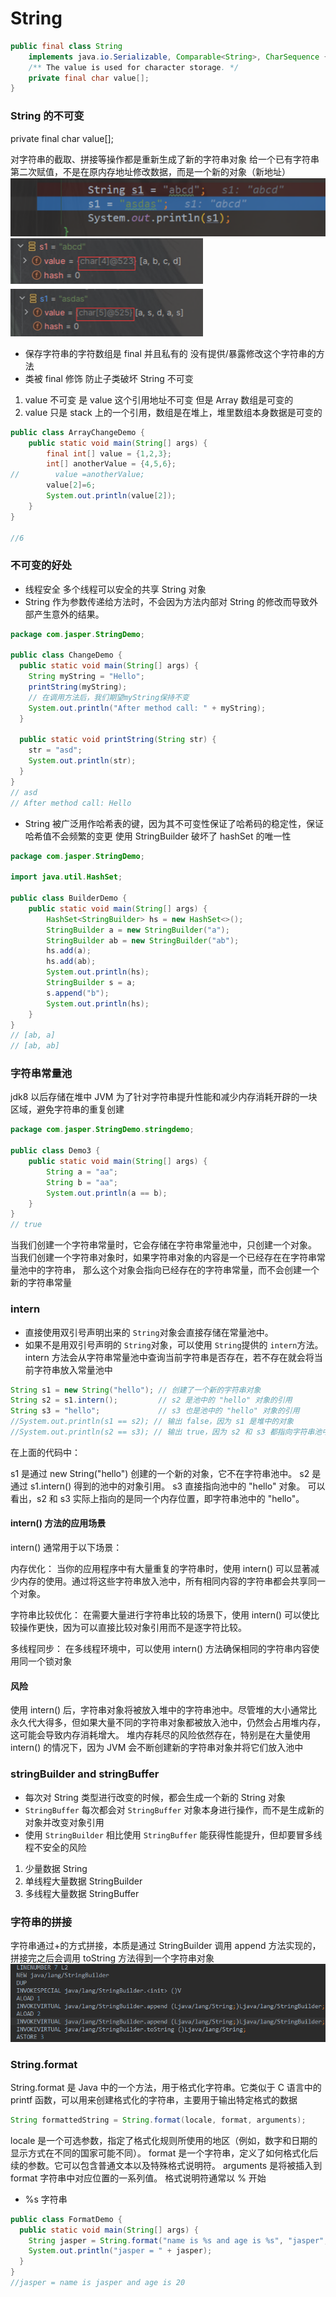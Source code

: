 # String

```java
public final class String
    implements java.io.Serializable, Comparable<String>, CharSequence {
    /** The value is used for character storage. */
    private final char value[];
}
```

### String 的不可变

private final char value[];

对字符串的截取、拼接等操作都是重新生成了新的字符串对象
给一个已有字符串第二次赋值，不是在原内存地址修改数据，而是一个新的对象（新地址）
![](../assets/04String.png)
![](../assets/05String.png)

- 保存字符串的字符数组是 final 并且私有的 没有提供/暴露修改这个字符串的方法
- 类被 final 修饰 防止子类破坏 String 不可变

1. value 不可变 是 value 这个引用地址不可变 但是 Array 数组是可变的
2. value 只是 stack 上的一个引用，数组是在堆上，堆里数组本身数据是可变的

```java
public class ArrayChangeDemo {
    public static void main(String[] args) {
        final int[] value = {1,2,3};
        int[] anotherValue = {4,5,6};
//        value =anotherValue;
        value[2]=6;
        System.out.println(value[2]);
    }
}

//6
```

### 不可变的好处

- 线程安全 多个线程可以安全的共享 String 对象
- String 作为参数传递给方法时，不会因为方法内部对 String 的修改而导致外部产生意外的结果。

```java
package com.jasper.StringDemo;

public class ChangeDemo {
  public static void main(String[] args) {
    String myString = "Hello";
    printString(myString);
    // 在调用方法后，我们期望myString保持不变
    System.out.println("After method call: " + myString);
  }

  public static void printString(String str) {
    str = "asd";
    System.out.println(str);
  }
}
// asd
// After method call: Hello
```

- String 被广泛用作哈希表的键，因为其不可变性保证了哈希码的稳定性，保证哈希值不会频繁的变更
  使用 StringBuilder 破坏了 hashSet 的唯一性

```java
package com.jasper.StringDemo;

import java.util.HashSet;

public class BuilderDemo {
    public static void main(String[] args) {
        HashSet<StringBuilder> hs = new HashSet<>();
        StringBuilder a = new StringBuilder("a");
        StringBuilder ab = new StringBuilder("ab");
        hs.add(a);
        hs.add(ab);
        System.out.println(hs);
        StringBuilder s = a;
        s.append("b");
        System.out.println(hs);
    }
}
// [ab, a]
// [ab, ab]
```

### 字符串常量池

jdk8 以后存储在堆中
JVM 为了针对字符串提升性能和减少内存消耗开辟的一块区域，避免字符串的重复创建

```java
package com.jasper.StringDemo.stringdemo;

public class Demo3 {
    public static void main(String[] args) {
        String a = "aa";
        String b = "aa";
        System.out.println(a == b);
    }
}
// true
```

当我们创建一个字符串常量时，它会存储在字符串常量池中，只创建一个对象。
当我们创建一个字符串对象时，如果字符串对象的内容是一个已经存在在字符串常量池中的字符串，
那么这个对象会指向已经存在的字符串常量，而不会创建一个新的字符串常量

### intern

- 直接使用双引号声明出来的 `String`对象会直接存储在常量池中。
- 如果不是用双引号声明的 `String`对象，可以使用 `String`提供的 `intern`方法。intern 方法会从字符串常量池中查询当前字符串是否存在，若不存在就会将当前字符串放入常量池中

```java
String s1 = new String("hello"); // 创建了一个新的字符串对象
String s2 = s1.intern();         // s2 是池中的 "hello" 对象的引用
String s3 = "hello";             // s3 也是池中的 "hello" 对象的引用
//System.out.println(s1 == s2); // 输出 false，因为 s1 是堆中的对象
//System.out.println(s2 == s3); // 输出 true，因为 s2 和 s3 都指向字符串池中的对象
```

在上面的代码中：

s1 是通过 new String("hello") 创建的一个新的对象，它不在字符串池中。
s2 是通过 s1.intern() 得到的池中的对象引用。
s3 直接指向池中的 "hello" 对象。
可以看出，s2 和 s3 实际上指向的是同一个内存位置，即字符串池中的 "hello"。

#### intern() 方法的应用场景
intern() 通常用于以下场景：

内存优化： 当你的应用程序中有大量重复的字符串时，使用 intern() 可以显著减少内存的使用。通过将这些字符串放入池中，所有相同内容的字符串都会共享同一个对象。

字符串比较优化： 在需要大量进行字符串比较的场景下，使用 intern() 可以使比较操作更快，因为可以直接比较对象引用而不是逐字符比较。

多线程同步： 在多线程环境中，可以使用 intern() 方法确保相同的字符串内容使用同一个锁对象
#### 风险

使用 intern() 后，字符串对象将被放入堆中的字符串池中。尽管堆的大小通常比永久代大得多，但如果大量不同的字符串对象都被放入池中，仍然会占用堆内存，这可能会导致内存消耗增大。
堆内存耗尽的风险依然存在，特别是在大量使用 intern() 的情况下，因为 JVM 会不断创建新的字符串对象并将它们放入池中

### stringBuilder and stringBuffer
- 每次对 String 类型进行改变的时候，都会生成一个新的 String 对象
- `StringBuffer` 每次都会对 `StringBuffer` 对象本身进行操作，而不是生成新的对象并改变对象引用
- 使用 `StringBuilder` 相比使用 `StringBuffer` 能获得性能提升，但却要冒多线程不安全的风险

1. 少量数据 String
2. 单线程大量数据 StringBuilder
3. 多线程大量数据 StringBuffer

### 字符串的拼接

字符串通过+的方式拼接，本质是通过 StringBuilder 调用 append 方法实现的，拼接完之后会调用 toString 方法得到一个字符串对象
![](../assets/06String.png)



### String.format

String.format 是 Java 中的一个方法，用于格式化字符串。它类似于 C 语言中的 printf 函数，可以用来创建格式化的字符串，主要用于输出特定格式的数据

```java
String formattedString = String.format(locale, format, arguments);
```

locale 是一个可选参数，指定了格式化规则所使用的地区（例如，数字和日期的显示方式在不同的国家可能不同）。
format 是一个字符串，定义了如何格式化后续的参数。它可以包含普通文本以及特殊格式说明符。
arguments 是将被插入到 format 字符串中对应位置的一系列值。
格式说明符通常以 % 开始

- %s 字符串

```java
public class FormatDemo {
  public static void main(String[] args) {
    String jasper = String.format("name is %s and age is %s", "jasper", "20");
    System.out.println("jasper = " + jasper);
  }
}
//jasper = name is jasper and age is 20
```